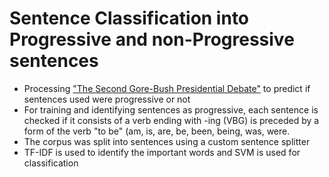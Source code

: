 # Sentence Classification into Progressive and non-Progressive sentences

* Processing ["The Second Gore-Bush Presidential Debate"](http://www.anc.org/MASC/texts/2nd_Gore-Bush.txt) to predict if sentences used were progressive or not
* For training and identifying sentences as progressive, each sentence is checked if it consists of a verb ending with -ing (VBG) is preceded by a form of the verb "to be" (am, is, are, be, been, being, was, were.
* The corpus was split into sentences using a custom sentence splitter
* TF-IDF is used to identify the important words and SVM is used for classification

